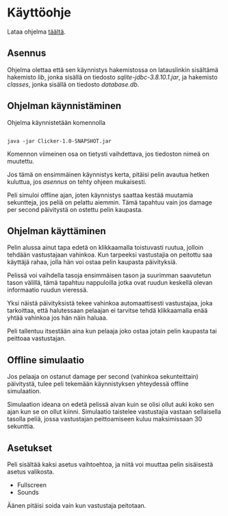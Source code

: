 ﻿# Käyttöohje

Lataa ohjelma [täältä](https://github.com/GourmetHunter/otm-harjoitustyo/releases/tag/v1.0).

## Asennus

Ohjelma olettaa että sen käynnistys hakemistossa on latauslinkin sisältämä hakemisto *lib*, jonka sisällä on tiedosto _sqlite-jdbc-3.8.10.1.jar_, ja hakemisto *classes*, jonka sisällä on tiedosto _database.db_.

## Ohjelman käynnistäminen

Ohjelma käynnistetään komennolla



```

java -jar Clicker-1.0-SNAPSHOT.jar
```

Komennon viimeinen osa on tietysti vaihdettava, jos tiedoston nimeä on muutettu.

Jos tämä on ensimmäinen käynnistys kerta, pitäisi pelin avautua hetken kuluttua, jos _asennus_ on tehty ohjeen mukaisesti.

Peli simuloi offline ajan, joten käynnistys saattaa kestää muutamia sekuntteja, jos peliä on pelattu aiemmin. Tämä tapahtuu vain jos damage per second päivitystä on ostettu pelin kaupasta.

## Ohjelman käyttäminen

Pelin alussa ainut tapa edetä on klikkaamalla toistuvasti ruutua, jolloin tehdään vastustajaan vahinkoa. Kun tarpeeksi vastustajia on peitottu saa käyttäjä rahaa, jolla hän voi ostaa pelin kaupasta päivityksiä.

Pelissä voi vaihdella tasoja ensimmäisen tason ja suurimman saavutetun tason välillä, tämä tapahtuu nappuloilla jotka ovat ruudun keskellä olevan informaatio ruudun vieressä.

Yksi näistä päivityksistä tekee vahinkoa automaattisesti vastustajaa, joka tarkoittaa, että halutessaan pelaajan ei tarvitse tehdä klikkaamalla enää yhtää vahinkoa jos hän näin haluaa.

Peli tallentuu itsestään aina kun pelaaja joko ostaa jotain pelin kaupasta tai peittoaa vastustajan.

## Offline simulaatio

Jos pelaaja on ostanut damage per second (vahinkoa sekunteittain) päivitystä, tulee peli tekemään käynnistyksen yhteydessä offline simulaation.

Simulaation ideana on edetä pelissä aivan kuin se olisi ollut auki koko sen ajan kun se on ollut kiinni. Simulaatio taistelee vastustajia vastaan sellaisella tasolla peliä, jossa vastustajan peittoamiseen kuluu maksimissaan 30 sekunttia.

## Asetukset

Peli sisältää kaksi asetus vaihtoehtoa, ja niitä voi muuttaa pelin sisäisestä asetus valikosta.

- Fullscreen
- Sounds

Äänen pitäisi soida vain kun vastustaja peitotaan.



